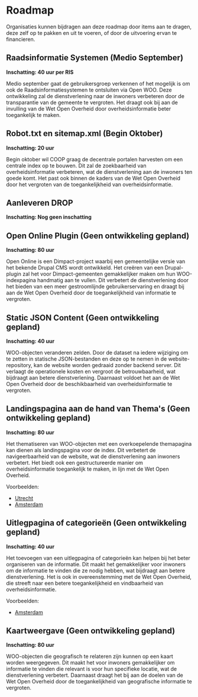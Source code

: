 # Roadmap

Organisaties kunnen bijdragen aan deze roadmap door items aan te dragen, deze zelf op te pakken en uit te voeren, of door de uitvoering ervan te financieren.

## Raadsinformatie Systemen (Medio September)
**Inschatting: 40 uur per RIS**

Medio september gaat de gebruikersgroep verkennen of het mogelijk is om ook de Raadsinformatiesystemen te ontsluiten via Open WOO. Deze ontwikkeling zal de dienstverlening naar de inwoners verbeteren door de transparantie van de gemeente te vergroten. Het draagt ook bij aan de invulling van de Wet Open Overheid door overheidsinformatie beter toegankelijk te maken.

## Robot.txt en sitemap.xml (Begin Oktober)
**Inschatting: 20 uur**

Begin oktober wil COOP graag de decentrale portalen harvesten om een centrale index op te bouwen. Dit zal de zoekbaarheid van overheidsinformatie verbeteren, wat de dienstverlening aan de inwoners ten goede komt. Het past ook binnen de kaders van de Wet Open Overheid door het vergroten van de toegankelijkheid van overheidsinformatie.

## Aanleveren DROP
**Inschatting: Nog geen inschatting**

## Open Online Plugin (Geen ontwikkeling gepland)
**Inschatting: 80 uur**

Open Online is een Dimpact-project waarbij een gemeentelijke versie van het bekende Drupal CMS wordt ontwikkeld. Het creëren van een Drupal-plugin zal het voor Dimpact-gemeenten gemakkelijker maken om hun WOO-indexpagina handmatig aan te vullen. Dit verbetert de dienstverlening door het bieden van een meer gestroomlijnde gebruikerservaring en draagt bij aan de Wet Open Overheid door de toegankelijkheid van informatie te vergroten.

## Static JSON Content (Geen ontwikkeling gepland)
**Inschatting: 40 uur**

WOO-objecten veranderen zelden. Door de dataset na iedere wijziging om te zetten in statische JSON-bestanden en deze op te nemen in de website-repository, kan de website worden gedraaid zonder backend server. Dit verlaagt de operationele kosten en vergroot de betrouwbaarheid, wat bijdraagt aan betere dienstverlening. Daarnaast voldoet het aan de Wet Open Overheid door de beschikbaarheid van overheidsinformatie te vergroten.

## Landingspagina aan de hand van Thema's (Geen ontwikkeling gepland)
**Inschatting: 80 uur**

Het thematiseren van WOO-objecten met een overkoepelende themapagina kan dienen als landingspagina voor de index. Dit verbetert de navigeerbaarheid van de website, wat de dienstverlening aan inwoners verbetert. Het biedt ook een gestructureerde manier om overheidsinformatie toegankelijk te maken, in lijn met de Wet Open Overheid.

Voorbeelden:
- [Utrecht](https://www.utrecht.nl/bestuur-en-organisatie/publicaties/)
- [Amsterdam](https://open.amsterdam/)

## Uitlegpagina of categorieën (Geen ontwikkeling gepland)
**Inschatting: 40 uur**

Het toevoegen van een uitlegpagina of categorieën kan helpen bij het beter organiseren van de informatie. Dit maakt het gemakkelijker voor inwoners om de informatie te vinden die ze nodig hebben, wat bijdraagt aan betere dienstverlening. Het is ook in overeenstemming met de Wet Open Overheid, die streeft naar een betere toegankelijkheid en vindbaarheid van overheidsinformatie.

Voorbeelden:
- [Amsterdam](https://open.amsterdam/categorieen)

## Kaartweergave (Geen ontwikkeling gepland)
**Inschatting: 80 uur**

WOO-objecten die geografisch te relateren zijn kunnen op een kaart worden weergegeven. Dit maakt het voor inwoners gemakkelijker om informatie te vinden die relevant is voor hun specifieke locatie, wat de dienstverlening verbetert. Daarnaast draagt het bij aan de doelen van de Wet Open Overheid door de toegankelijkheid van geografische informatie te vergroten.
